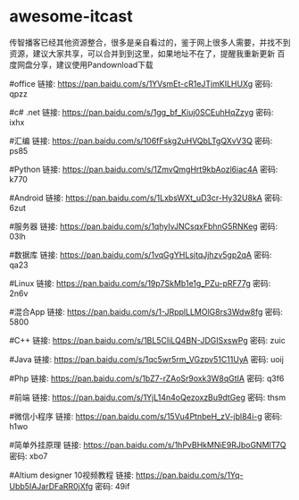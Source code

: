 # awesome-itcast
传智播客已经其他资源整合，很多是亲自看过的，鉴于网上很多人需要，并找不到资源，建议大家共享，可以合并到到这里，如果地址不在了，提醒我重新更新
百度网盘分享，建议使用Pandownload下载

#office
链接: https://pan.baidu.com/s/1YVsmEt-cR1eJTjmKILHUXg 密码: qpzz

#c# .net
链接: https://pan.baidu.com/s/1gg_bf_Kiuj0SCEuhHqZzyg 密码: ixhx

#汇编
链接: https://pan.baidu.com/s/106fFskg2uHVQbLTgQXvV3Q 密码: ps85

#Python
链接: https://pan.baidu.com/s/1ZmvQmgHrt9kbAozl6iac4A 密码: k770

#Android
链接: https://pan.baidu.com/s/1LxbsWXt_uD3cr-Hy32U8kA 密码: 6zut

#服务器
链接: https://pan.baidu.com/s/1qhyIvJNCsqxFbhnG5RNKeg 密码: 03lh

#数据库
链接: https://pan.baidu.com/s/1vqGgYHLsjtqJjhzv5gp2qA 密码: qa23

#Linux
链接: https://pan.baidu.com/s/19p7SkMb1e1g_PZu-pRF77g 密码: 2n6v

#混合App
链接: https://pan.baidu.com/s/1-JRpplLLMOlG8rs3Wdw8fg 密码: 5800

#C++
链接: https://pan.baidu.com/s/1BL5CIiLQ4BN-JDGISxswPg 密码: zuic

#Java
链接: https://pan.baidu.com/s/1qc5wr5rm_VGzpv51C11UyA 密码: uoij

#Php
链接: https://pan.baidu.com/s/1bZ7-rZAoSr9oxk3W8qGtIA 密码: q3f6

#前端
链接: https://pan.baidu.com/s/1YjL14n4oQezoxzBu9dtGeg 密码: thsm

#微信小程序
链接: https://pan.baidu.com/s/15Vu4PtnbeH_zV-jbl84i-g 密码: h1wo

#简单外挂原理
链接: https://pan.baidu.com/s/1hPvBHkMNiE9RJboGNMIT7Q 密码: xbo7

#Altium designer 10视频教程
链接: https://pan.baidu.com/s/1Yq-Ubb5IAJarDFaRR0jXfg 密码: 49if
